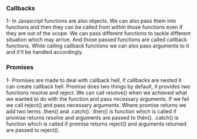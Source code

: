 ### Callbacks

1- In Javascript functions are also objects. We can also pass them into functions and then they can be called from within those functions even if they are out of the scope. 
We can pass different functions to tackle different situation which may arrive. And those passed functions are called callback functions. While calling callback functions we can also pass arguments to it and it'll be handled accordingly.


### Promises

1- Promises are made to deal with callback hell, if callbacks are nested it can create callback hell. 
Promise does two things by default, it provides two functions resolve and reject. We can call resolve() when we achieved what we wanted to do with the function and pass necessary arguments. If we fail we call reject() and pass necessary arguments.
Where promise returns we add two terms .then() and .catch().
.then() is function which is called if promise returns resolve and arguments are passed to then().
.catch() is function which is called if promise returns reject() and arguments returned are passed to reject().